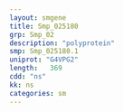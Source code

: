 ```yaml
---
layout: smgene
title: Smp_025180
grp: Smp_02
description: "polyprotein"
smp: Smp_025180.1
uniprot: "G4VPG2"
length:   369
cdd: "ns"
kk: ns
categories: sm
---
```

